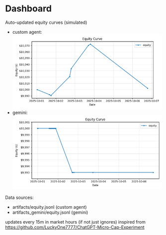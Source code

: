 # Dashboard

Auto-updated equity curves (simulated)

- custom agent: ![Equity Curve](artifacts/equity.png?v=f126558)
- gemini: ![Equity Curve (Gemini)](artifacts_gemini/equity.png?v=f126558)

Data sources:
- artifacts/equity.jsonl (custom agent)
- artifacts_gemini/equity.jsonl (gemini)

updates every 15m in market hours (if not just ignores)
inspired from https://github.com/LuckyOne7777/ChatGPT-Micro-Cap-Experiment